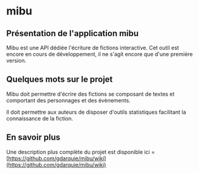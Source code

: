 # mibu

## Présentation de l'application mibu

Mibu est une API dédiée l'écriture de fictions interactive.
Cet outil est encore en cours de développement, il ne s'agit encore que d'une première version.

## Quelques mots sur le projet

Mibu doit permettre d'écrire des fictions se composant de textes et comportant des personnages et des évènements.

Il doit permettre aux auteurs de disposer d'outils statistiques facilitant la connaissance de la fiction.

## En savoir plus

Une description plus complète du projet est disponible ici = [https://github.com/gdarquie/mibu/wiki](https://github.com/gdarquie/mibu/wiki)

